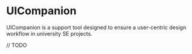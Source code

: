 # UICompanion

UICompanion is a support tool designed to ensure a user-centric design workflow in university SE projects.

// TODO
